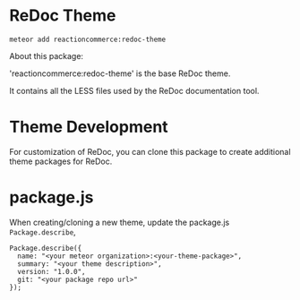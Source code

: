 # ReDoc Theme
`meteor add reactioncommerce:redoc-theme`

About this package:

'reactioncommerce:redoc-theme' is the base ReDoc theme.

It contains all the LESS files used by the ReDoc documentation tool.

# Theme Development
For customization of ReDoc, you can clone this package to create additional theme packages for ReDoc.

# package.js
When creating/cloning a new theme, update the package.js `Package.describe`,

```
Package.describe({
  name: "<your meteor organization>:<your-theme-package>",
  summary: "<your theme description>",
  version: "1.0.0",
  git: "<your package repo url>"
});
```

